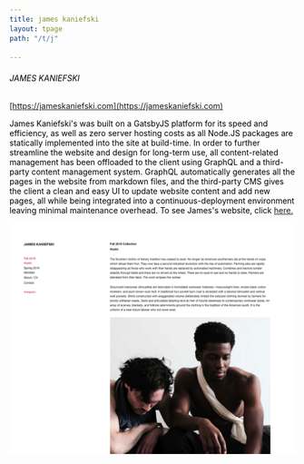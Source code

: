 ```yaml
---
title: james kaniefski
layout: tpage
path: "/t/j"

---
```

###### <span style="color:black">JAMES KANIEFSKI</span>

[https://jameskaniefski.com](https://jameskaniefski.com)

<span style="color:black">James Kaniefski's was built on a GatsbyJS platform for its speed and efficiency, as well as  zero server hosting costs as all Node.JS packages are statically implemented into the site at build-time. In order to further streamline the website and design for long-term use, all content-related management has been offloaded to the client using GraphQL and a third-party content management system. GraphQL automatically generates all the pages in the website from markdown files, and the third-party CMS gives the client a clean and easy UI to update website content and add new pages, all while being integrated into a continuous-deployment environment leaving minimal maintenance overhead. To see James's website, click [here.](https://jameskaniefski.com)</span>

[![Screenshot of James Kaniefski's Website](./screenshot.png)](https://jameskaniefski.com)
